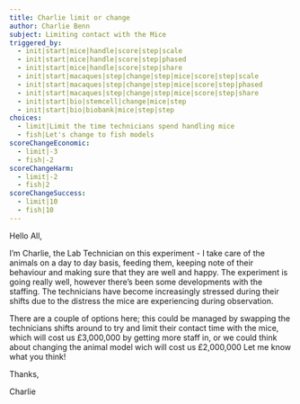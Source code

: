 ```yaml
---
title: Charlie limit or change
author: Charlie Benn
subject: Limiting contact with the Mice
triggered_by:
  - init|start|mice|handle|score|step|scale
  - init|start|mice|handle|score|step|phased
  - init|start|mice|handle|score|step|share
  - init|start|macaques|step|change|step|mice|score|step|scale
  - init|start|macaques|step|change|step|mice|score|step|phased
  - init|start|macaques|step|change|step|mice|score|step|share
  - init|start|bio|stemcell|change|mice|step
  - init|start|bio|biobank|mice|step|step
choices:
  - limit|Limit the time technicians spend handling mice
  - fish|Let's change to fish models
scoreChangeEconomic:
  - limit|-3
  - fish|-2
scoreChangeHarm:
  - limit|-2
  - fish|2
scoreChangeSuccess:
  - limit|10
  - fish|10
---
```


Hello All,

I’m Charlie, the Lab Technician on this experiment - I take care of the animals on a day to day basis, feeding them, keeping note of their behaviour and making sure that they are well and happy. The experiment is going really well, however there’s been some developments with the staffing. The technicians have become increasingly stressed during their shifts due to the distress the mice are experiencing during observation.

There are a couple of options here; this could be managed by swapping the technicians shifts around to try and limit their contact time with the mice, which will cost us £3,000,000 by getting more staff in, or we could think about changing the animal model wich will cost us £2,000,000 Let me know what you think!

Thanks,

Charlie
